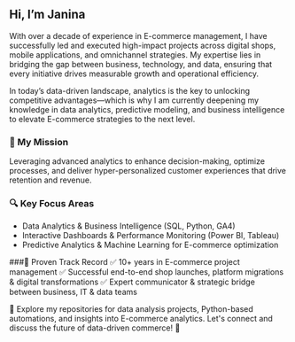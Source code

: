 ## Hi, I’m Janina
With over a decade of experience in E-commerce management, I have successfully led and executed high-impact projects across digital shops, mobile applications, and omnichannel strategies. My expertise lies in bridging the gap between business, technology, and data, ensuring that every initiative drives measurable growth and operational efficiency.

In today’s data-driven landscape, analytics is the key to unlocking competitive advantages—which is why I am currently deepening my knowledge in data analytics, predictive modeling, and business intelligence to elevate E-commerce strategies to the next level.

### 🎯 My Mission
Leveraging advanced analytics to enhance decision-making, optimize processes, and deliver hyper-personalized customer experiences that drive retention and revenue.

### 🔍 Key Focus Areas
- Data Analytics & Business Intelligence (SQL, Python, GA4)
- Interactive Dashboards & Performance Monitoring (Power BI, Tableau)
- Predictive Analytics & Machine Learning for E-commerce optimization

###💼 Proven Track Record
✅ 10+ years in E-commerce project management
✅ Successful end-to-end shop launches, platform migrations & digital transformations
✅ Expert communicator & strategic bridge between business, IT & data teams

👀 Explore my repositories for data analysis projects, Python-based automations, and insights into E-commerce analytics. Let's connect and discuss the future of data-driven commerce! 🚀
